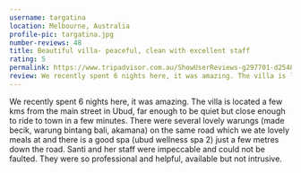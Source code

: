 ```yaml
---
username: targatina
location: Melbourne, Australia
profile-pic: targatina.jpg
number-reviews: 48
title: Beautiful villa- peaceful, clean with excellent staff
rating: 5
permalink: https://www.tripadvisor.com.au/ShowUserReviews-g297701-d2548786-r408140393-Villa_Sancita-Ubud_Bali.html
review: We recently spent 6 nights here, it was amazing. The villa is located a few kms from the main street in Ubud, far enough to be quiet but close enough to ride to town in a few minutes. There were several lovely warungs (made becik, warung bintang bali, akamana) on the same road which we ate lovely meals at and there is a good spa (ubud wellness spa 2) just a few metres down the road. Santi and her staff were impeccable and could not be faulted. They were so professional and helpful, available but not intrusive.
---
```

We recently spent 6 nights here, it was amazing. The villa is located a few kms from the main street in Ubud, far enough to be quiet but close enough to ride to town in a few minutes. There were several lovely warungs (made becik, warung bintang bali, akamana) on the same road which we ate lovely meals at and there is a good spa (ubud wellness spa 2) just a few metres down the road. Santi and her staff were impeccable and could not be faulted. They were so professional and helpful, available but not intrusive.
